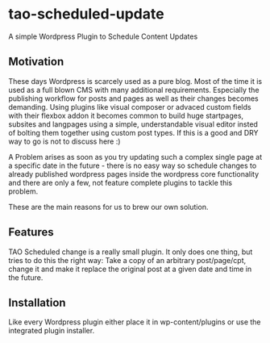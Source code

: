 tao-scheduled-update
====================

A simple Wordpress Plugin to Schedule Content Updates

Motivation
----------

These days Wordpress is scarcely used as a pure blog. Most of the time it is used as a full blown CMS with many additional requirements. Especially the publishing workflow for posts and pages as well as their changes becomes demanding. Using plugins like visual composer or advaced custom fields with their flexbox addon it becomes common to build huge startpages, subsites and langpages using a simple, understandable visual editor insted of bolting them together using custom post types.
If this is a good and DRY way to go is not to discuss here :) 

A Problem arises as soon as you try updating such a complex single page at a specific date in the future - there is no easy way so schedule changes to already published wordpress pages inside the wordpress core functionality and there are only a few, not feature complete plugins to tackle this problem.

These are the main reasons for us to brew our own solution.

Features
--------

TAO Scheduled change is a really small plugin. It only does one thing, but tries to do this the right way: Take a copy of an arbitrary post/page/cpt, change it and make it replace the original post at a given date and time in the future.

Installation 
------------

Like every Wordpress plugin either place it in wp-content/plugins or use the integrated plugin installer.


